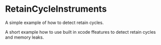 # RetainCycleInstruments
A simple example of how to detect retain cycles.

A short example how to use built in xcode ffeatures to detect retain cycles and memory leaks.
